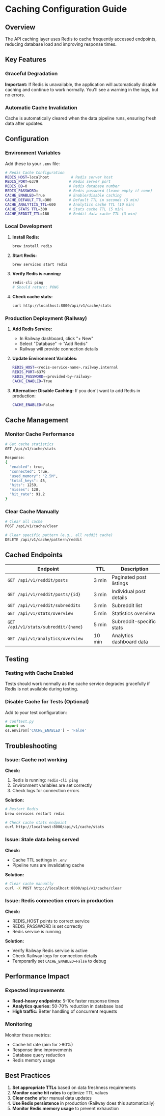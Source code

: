 # Caching Configuration Guide

## Overview

The API caching layer uses Redis to cache frequently accessed endpoints, reducing database load and improving response times.

## Key Features

### Graceful Degradation
**Important:** If Redis is unavailable, the application will automatically disable caching and continue to work normally. You'll see a warning in the logs, but no errors.

### Automatic Cache Invalidation
Cache is automatically cleared when the data pipeline runs, ensuring fresh data after updates.

## Configuration

### Environment Variables

Add these to your `.env` file:

```bash
# Redis Cache Configuration
REDIS_HOST=localhost          # Redis server host
REDIS_PORT=6379              # Redis server port
REDIS_DB=0                   # Redis database number
REDIS_PASSWORD=              # Redis password (leave empty if none)
CACHE_ENABLED=True           # Enable/disable caching
CACHE_DEFAULT_TTL=300        # Default TTL in seconds (5 min)
CACHE_ANALYTICS_TTL=600      # Analytics cache TTL (10 min)
CACHE_STATS_TTL=300          # Stats cache TTL (5 min)
CACHE_REDDIT_TTL=180         # Reddit data cache TTL (3 min)
```

### Local Development

1. **Install Redis:**
   ```bash
   brew install redis
   ```

2. **Start Redis:**
   ```bash
   brew services start redis
   ```

3. **Verify Redis is running:**
   ```bash
   redis-cli ping
   # Should return: PONG
   ```

4. **Check cache stats:**
   ```bash
   curl http://localhost:8000/api/v1/cache/stats
   ```

### Production Deployment (Railway)

1. **Add Redis Service:**
   - In Railway dashboard, click "+ New"
   - Select "Database" → "Add Redis"
   - Railway will provide connection details

2. **Update Environment Variables:**
   ```bash
   REDIS_HOST=<redis-service-name>.railway.internal
   REDIS_PORT=6379
   REDIS_PASSWORD=<provided-by-railway>
   CACHE_ENABLED=True
   ```

3. **Alternative: Disable Caching:**
   If you don't want to add Redis in production:
   ```bash
   CACHE_ENABLED=False
   ```

## Cache Management

### Monitor Cache Performance

```bash
# Get cache statistics
GET /api/v1/cache/stats

Response:
{
  "enabled": true,
  "connected": true,
  "used_memory": "2.5M",
  "total_keys": 45,
  "hits": 1250,
  "misses": 120,
  "hit_rate": 91.2
}
```

### Clear Cache Manually

```bash
# Clear all cache
POST /api/v1/cache/clear

# Clear specific pattern (e.g., all reddit cache)
DELETE /api/v1/cache/pattern/reddit
```

## Cached Endpoints

| Endpoint | TTL | Description |
|----------|-----|-------------|
| `GET /api/v1/reddit/posts` | 3 min | Paginated post listings |
| `GET /api/v1/reddit/posts/{id}` | 3 min | Individual post details |
| `GET /api/v1/reddit/subreddits` | 3 min | Subreddit list |
| `GET /api/v1/stats/overview` | 5 min | Statistics overview |
| `GET /api/v1/stats/subreddit/{name}` | 5 min | Subreddit-specific stats |
| `GET /api/v1/analytics/overview` | 10 min | Analytics dashboard data |

## Testing

### Testing with Cache Enabled

Tests should work normally as the cache service degrades gracefully if Redis is not available during testing.

### Disable Cache for Tests (Optional)

Add to your test configuration:

```python
# conftest.py
import os
os.environ['CACHE_ENABLED'] = 'False'
```

## Troubleshooting

### Issue: Cache not working

**Check:**
1. Redis is running: `redis-cli ping`
2. Environment variables are set correctly
3. Check logs for connection errors

**Solution:**
```bash
# Restart Redis
brew services restart redis

# Check cache stats endpoint
curl http://localhost:8000/api/v1/cache/stats
```

### Issue: Stale data being served

**Check:**
- Cache TTL settings in `.env`
- Pipeline runs are invalidating cache

**Solution:**
```bash
# Clear cache manually
curl -X POST http://localhost:8000/api/v1/cache/clear
```

### Issue: Redis connection errors in production

**Check:**
- REDIS_HOST points to correct service
- REDIS_PASSWORD is set correctly
- Redis service is running

**Solution:**
- Verify Railway Redis service is active
- Check Railway logs for connection details
- Temporarily set `CACHE_ENABLED=False` to debug

## Performance Impact

### Expected Improvements

- **Read-heavy endpoints:** 5-10x faster response times
- **Analytics queries:** 50-70% reduction in database load
- **High traffic:** Better handling of concurrent requests

### Monitoring

Monitor these metrics:
- Cache hit rate (aim for >80%)
- Response time improvements
- Database query reduction
- Redis memory usage

## Best Practices

1. **Set appropriate TTLs** based on data freshness requirements
2. **Monitor cache hit rates** to optimize TTL values
3. **Clear cache** after manual data updates
4. **Use Redis persistence** in production (Railway does this automatically)
5. **Monitor Redis memory usage** to prevent exhaustion
